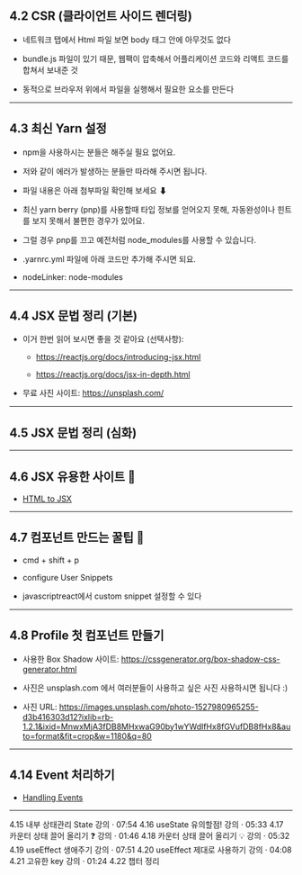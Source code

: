 ## 4.2 CSR (클라이언트 사이드 렌더링)

- 네트워크 탭에서 Html 파일 보면 body 태그 안에 아무것도 없다

- bundle.js 파일이 있기 때문, 웹팩이 압축해서 어플리케이션 코드와 리액트 코드를 합쳐서 보내준 것

- 동적으로 브라우저 위에서 파일을 실행해서 필요한 요소를 만든다

---

## 4.3 최신 Yarn 설정

- npm을 사용하시는 분들은 해주실 필요 없어요.

- 저와 같이 에러가 발생하는 분들만 따라해 주시면 됩니다.

- 파일 내용은 아래 첨부파일 확인해 보세요 ⬇

- 최신 yarn berry (pnp)를 사용할때 타입 정보를 얻어오지 못해, 자동완성이나 힌트를 보지 못해서 불편한 경우가 있어요.

- 그럴 경우 pnp를 끄고 예전처럼 node_modules를 사용할 수 있습니다.

- .yarnrc.yml 파일에 아래 코드만 추가해 주시면 되요.

- nodeLinker: node-modules

---

## 4.4 JSX 문법 정리 (기본)

- 이거 한번 읽어 보시면 좋을 것 같아요 (선택사항):

  - https://reactjs.org/docs/introducing-jsx.html

  - https://reactjs.org/docs/jsx-in-depth.html

- 무료 사진 사이트: https://unsplash.com/

---

## 4.5 JSX 문법 정리 (심화)

---

## 4.6 JSX 유용한 사이트 🍯

- [HTML to JSX](https://transform.tools/html-to-jsx)

---

## 4.7 컴포넌트 만드는 꿀팁 🍯

- cmd + shift + p

- configure User Snippets

- javascriptreact에서 custom snippet 설정할 수 있다

---

## 4.8 Profile 첫 컴포넌트 만들기

- 사용한 Box Shadow 사이트: https://cssgenerator.org/box-shadow-css-generator.html

- 사진은 unsplash.com 에서 여러분들이 사용하고 싶은 사진 사용하시면 됩니다 :)

- 사진 URL: https://images.unsplash.com/photo-1527980965255-d3b416303d12?ixlib=rb-1.2.1&ixid=MnwxMjA3fDB8MHxwaG90by1wYWdlfHx8fGVufDB8fHx8&auto=format&fit=crop&w=1180&q=80

---

## 4.14 Event 처리하기

- [Handling Events](https://legacy.reactjs.org/docs/handling-events.html)

---

4.15 내부 상태관리 State
강의 · 07:54
4.16 useState 유의할점!
강의 · 05:33
4.17 카운터 상태 끌어 올리기 ❓
강의 · 01:46
4.18 카운터 상태 끌어 올리기 💡
강의 · 05:32
4.19 useEffect 생애주기
강의 · 07:51
4.20 useEffect 제대로 사용하기
강의 · 04:08
4.21 고유한 key
강의 · 01:24
4.22 챕터 정리

